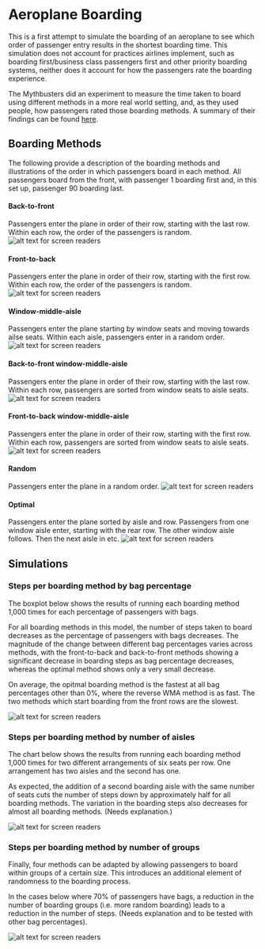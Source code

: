 # Aeroplane Boarding

This is a first attempt to simulate the boarding of an aeroplane to see which order of passenger entry results in the shortest boarding time. This simulation does not account for practices airlines implement, such as boarding first/business class passengers first and other priority boarding systems, neither does it account for how the passengers rate the boarding experience.

The Mythbusters did an experiment to measure the time taken to board using different methods in a more real world setting, and, as they used people, how passengers rated those boarding methods. A summary of their findings can be found [here](https://travelupdate.com/mythbusters-boarding-styles/).

## Boarding Methods

The following provide a description of the boarding methods and illustrations of the order in which passengers board in each method. All passengers board from the front, with passenger 1 boarding first and, in this set up, passenger 90 boarding last.

#### Back-to-front
Passengers enter the plane in order of their row, starting with the last row. Within each row, the order of the passengers is random.
![alt text for screen readers](boarding_methods/back-to-front.png "Back-to-front boarding method")

#### Front-to-back
Passengers enter the plane in order of their row, starting with the first row. Within each row, the order of the passengers is random.
![alt text for screen readers](boarding_methods/front-to-back.png "Front-to-back boarding method")

#### Window-middle-aisle
Passengers enter the plane starting by window seats and moving towards ailse seats. Within each aisle, passengers enter in a random order.
![alt text for screen readers](boarding_methods/WMA.png "Window-middle-aisle boarding method")

#### Back-to-front window-middle-aisle
Passengers enter the plane in order of their row, starting with the last row. Within each row, passengers are sorted from window seats to aisle seats.
![alt text for screen readers](boarding_methods/reverse_WMA.png "Back-to-front window-middle-aisle boarding method")

#### Front-to-back window-middle-aisle
Passengers enter the plane in order of their row, starting with the first row. Within each row, passengers are sorted from window seats to aisle seats.
![alt text for screen readers](boarding_methods/front_WMA.png "Front-to-back window-middle-aisle boarding method")

#### Random
Passengers enter the plane in a random order.
![alt text for screen readers](boarding_methods/random.png "Random boarding order")

#### Optimal
Passengers enter the plane sorted by aisle and row. Passengers from one window aisle enter, starting with the rear row. The other window aisle follows. Then the next aisle in etc.
![alt text for screen readers](boarding_methods/optimal.png "Optimal boarding method")


## Simulations

### Steps per boarding method by bag percentage

The boxplot below shows the results of running each boarding method 1,000 times for each percentage of passengers with bags.

For all boarding methods in this model, the number of steps taken to board decreases as the percentage of passengers with bags decreases. The magnitude of the change between different bag percentages varies across methods, with the front-to-back and back-to-front methods showing a significant decrease in boarding steps as bag percentage decreases, whereas the optimal method shows only a very small decrease.

On average, the opitmal boarding method is the fastest at all bag percentages other than 0%, where the reverse WMA method is as fast. The two methods which start boarding from the front rows are the slowest.

![alt text for screen readers](graphs/steps_by_method.png "Steps by Method")

### Steps per boarding method by number of aisles

The chart below shows the results from running each boarding method 1,000 times for two different arrangements of six seats per row. One arrangement has two aisles and the second has one.

As expected, the addition of a second boarding aisle with the same number of seats cuts the number of steps down by approximately half for all boarding methods. The variation in the boarding steps also decreases for almost all boarding methods. (Needs explanation.)

![alt text for screen readers](graphs/steps_by_aisles.png "Steps by Aisles")

### Steps per boarding method by number of groups

Finally, four methods can be adapted by allowing passengers to board within groups of a certain size. This introduces an additional element of randomness to the boarding process.

In the cases below where 70% of passengers have bags, a reduction in the number of boarding groups (i.e. more random boarding) leads to a reduction in the number of steps. (Needs explanation and to be tested with other bag percentages).

![alt text for screen readers](graphs/steps_by_group_size.png "Steps by Group Size")